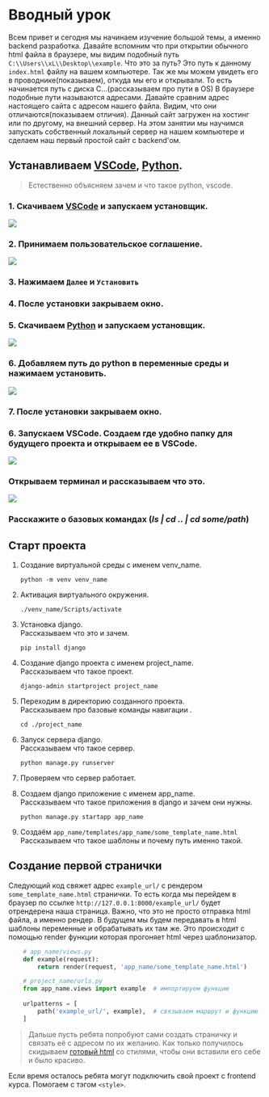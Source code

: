 # Вводный урок
Всем привет и сегодня мы начинаем изучение большой темы, 
а именно backend разработка. Давайте вспомним что при открытии 
обычного html файла в браузере, мы видим подобный путь
`C:\\Users\\xL\\Desktop\\example`. 
Что это за путь? Это путь к данному `index.html` файлу на вашем компьютере. 
Так же мы можем увидеть его в проводнике(показываем), откуда мы его и открывали. 
То есть начинается путь с диска C...(рассказываем про пути в OS)
В браузере подобные пути называются адресами.
Давайте сравним адрес настоящего сайта с адресом нашего файла.
Видим, что они отличаются(показываем отличия). 
Данный сайт загружен на хостинг или по другому, на внешний сервер. На этом занятии мы 
научимся запускать собственный локальный сервер на нашем компьютере и сделаем наш первый 
простой сайт с backend'ом.

## Устанавливаем [VSCode](https://code.visualstudio.com/), [Python](https://www.python.org/downloads/). 
>Естественно объясняем зачем и что такое python, vscode.
### 1. Скачиваем [VSCode](https://code.visualstudio.com/) и запускаем установщик.
   ![](imgs/downloadVSCode.png)
### 2. Принимаем пользовательское соглашение.
   ![](imgs/acceptVSCode.png)
### 3. Нажимаем `Далее` и `Установить`
### 4. После установки закрываем окно.





### 5. Скачиваем [Python](https://www.python.org/downloads/) и запускаем установщик.
   ![](imgs/downloadpy.png)
### 6. Добавляем путь до python в переменные среды и нажимаем установить.
   ![](imgs/addtopathpy.png)
### 7. После установки закрываем окно.





### 6. Запускаем VSCode. Создаем где удобно папку для будущего проекта и открываем ее в VSCode.
   ![](imgs/openfolder.png)
### Открываем терминал и рассказываем что это.
   ![](imgs/terminal.png)
### Расскажите о базовых командах (*ls | cd .. | cd some/path*)

## Старт проекта

1. Создание виртуальной среды с именем venv_name.

    `python -m venv venv_name`

2. Активация виртуального окружения.

    `./venv_name/Scripts/activate`

3. Установка django.<br>
   Рассказываем что это и зачем.
   
   `pip install django`

4. Создание django проекта с именем project_name.<br>
   Рассказываем что такое проект.
   
   `django-admin startproject project_name`

5. Переходим в директорию созданного проекта.<br> 
   Рассказываем про базовые команды навигации .
   
   `cd ./project_name`

6. Запуск сервера django.<br>
   Рассказываем что такое сервер.
   
   `python manage.py runserver`
7. Проверяем что сервер работает.
8. Создаем django приложение с именем app_name.<br>
   Рассказываем что такое приложения в django и зачем они нужны.

   `python manage.py startapp app_name`
9. Создаём `app_name/templates/app_name/some_template_name.html`<br>
   Рассказываем что такое шаблоны и почему путь именно такой.


## Создание первой странички
Следующий код свяжет адрес `example_url/` с рендером `some_template_name.html` странички. 
То есть когда мы перейдем в браузер по ссылке `http://127.0.0.1:8000/example_url/`
будет отрендерена наша страница. Важно, что это не просто отправка html файла, а именно рендер.
В будущем мы будем передавать в html шаблоны переменные и обрабатывать их там же.
Это происходит с помощью render функции которая прогоняет html через шаблонизатор.

```python
    # app_name/views.py
    def example(request):
        return render(request, 'app_name/some_template_name.html')
```
```python
    # project_name/urls.py
    from app_name.views import example  # импортируем функцию
    
    urlpatterns = [
        path('example_url/', example),  # связываем маршрут и функцию
    ]
```

> Дальше пусть ребята попробуют сами создать страничку и связать её с адресом по их желанию.
> Как только получилось скидываем 
> [готовый html](https://raw.githubusercontent.com/Artasov/itcompot-backend-lessons/main/lesson-1/template/index.html) 
> со стилями, чтобы они вставили его себе и было красиво.

Если время осталось ребята могут подключить свой проект с frontend курса. Помогаем с тэгом `<style>`.

